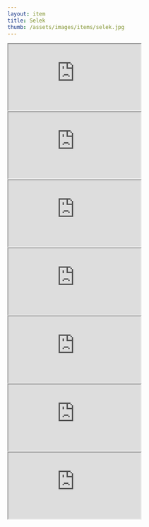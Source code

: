 ```yaml
---
layout: item
title: Selek
thumb: /assets/images/items/selek.jpg
---
```

<iframe onload="" src="http://magic-items.herokuapp.com/item/embed/57"></iframe>
<iframe onload="" src="http://magic-items.herokuapp.com/item/embed/99"></iframe>
<iframe onload="" src="http://magic-items.herokuapp.com/item/embed/103"></iframe>
<iframe onload="" src="http://magic-items.herokuapp.com/item/embed/112"></iframe>
<iframe onload="" src="http://magic-items.herokuapp.com/item/embed/122"></iframe>
<iframe onload="" src="http://magic-items.herokuapp.com/item/embed/118"></iframe>
<iframe onload="" src="http://magic-items.herokuapp.com/item/embed/123"></iframe>

